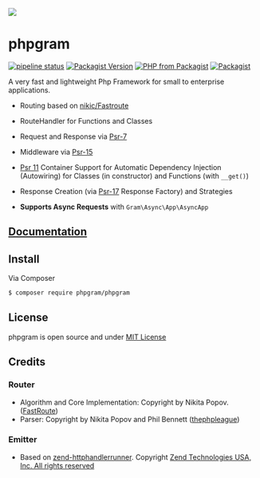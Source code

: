 [![](https://gitlab.com/grammm/php-gram/phpgram/raw/master/docs/img/Feather_writing.svg.png)](https://gitlab.com/grammm/php-gram/phpgram)

# phpgram

[![pipeline status](https://gitlab.com/grammm/php-gram/phpgram/badges/master/pipeline.svg)](https://gitlab.com/grammm/php-gram/phpgram/commits/master)
[![Packagist Version](https://img.shields.io/packagist/v/phpgram/phpgram)](https://packagist.org/packages/phpgram/phpgram)
[![PHP from Packagist](https://img.shields.io/packagist/php-v/phpgram/phpgram)](https://gitlab.com/grammm/php-gram/phpgram/blob/master/composer.json)
[![Packagist](https://img.shields.io/packagist/l/phpgram/phpgram)](https://gitlab.com/grammm/php-gram/phpgram/blob/master/LICENSE)

A very fast and lightweight Php Framework for small to enterprise applications.

- Routing based on [nikic/Fastroute](https://github.com/nikic/FastRoute)

- RouteHandler for Functions and Classes

- Request and Response via [Psr-7](https://www.php-fig.org/psr/psr-7/) 

- Middleware via [Psr-15](https://www.php-fig.org/psr/psr-15/) 

- [Psr 11](https://www.php-fig.org/psr/psr-11/) Container Support for Automatic Dependency Injection (Autowiring) for Classes (in constructor) and Functions (with ``__get()``)

- Response Creation (via [Psr-17](https://www.php-fig.org/psr/psr-17/) Response Factory) and Strategies

- **Supports Async Requests** with `Gram\Async\App\AsyncApp`


## [Documentation](https://gitlab.com/grammm/php-gram/phpgram/blob/master/docs/index.md)

## Install

Via Composer

``` bash
$ composer require phpgram/phpgram
```

## License

phpgram is open source and under [MIT License](https://gitlab.com/grammm/php-gram/phpgram/blob/master/LICENSE)

## Credits
### Router
- Algorithm and Core Implementation: Copyright by Nikita Popov. ([FastRoute](https://github.com/nikic/FastRoute))
- Parser: Copyright by Nikita Popov and Phil Bennett ([thephpleague](https://github.com/thephpleague/route))

### Emitter
- Based on [zend-httphandlerrunner](https://github.com/zendframework/zend-httphandlerrunner). Copyright [Zend Technologies USA, Inc. All rights reserved](https://github.com/zendframework/zend-httphandlerrunner/blob/master/LICENSE.md)

